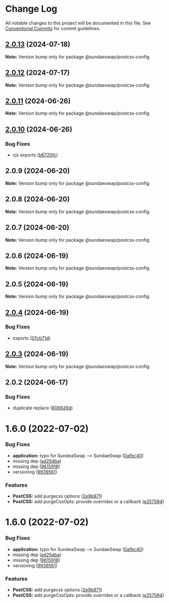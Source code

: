 # Change Log

All notable changes to this project will be documented in this file.
See [Conventional Commits](https://conventionalcommits.org) for commit guidelines.

## [2.0.13](https://github.com/sundaeswap-finance/frontend-configurations/compare/@sundaeswap/postcss-config@2.0.12...@sundaeswap/postcss-config@2.0.13) (2024-07-18)

**Note:** Version bump only for package @sundaeswap/postcss-config

## [2.0.12](https://github.com/sundaeswap-finance/frontend-configurations/compare/@sundaeswap/postcss-config@2.0.11...@sundaeswap/postcss-config@2.0.12) (2024-07-17)

**Note:** Version bump only for package @sundaeswap/postcss-config

## [2.0.11](https://github.com/sundaeswap-finance/frontend-configurations/compare/@sundaeswap/postcss-config@2.0.10...@sundaeswap/postcss-config@2.0.11) (2024-06-26)

**Note:** Version bump only for package @sundaeswap/postcss-config

## [2.0.10](https://github.com/sundaeswap-finance/frontend-configurations/compare/@sundaeswap/postcss-config@2.0.9...@sundaeswap/postcss-config@2.0.10) (2024-06-26)

### Bug Fixes

- cjs exports ([b6720fc](https://github.com/sundaeswap-finance/frontend-configurations/commit/b6720fc27363ecbb808d3311bbf06482df472916))

## 2.0.9 (2024-06-20)

**Note:** Version bump only for package @sundaeswap/postcss-config

## 2.0.8 (2024-06-20)

**Note:** Version bump only for package @sundaeswap/postcss-config

## 2.0.7 (2024-06-20)

**Note:** Version bump only for package @sundaeswap/postcss-config

## 2.0.6 (2024-06-19)

**Note:** Version bump only for package @sundaeswap/postcss-config

## 2.0.5 (2024-06-19)

**Note:** Version bump only for package @sundaeswap/postcss-config

## [2.0.4](https://github.com/sundaeswap-finance/frontend-configurations/compare/@sundaeswap/postcss-config@2.0.3...@sundaeswap/postcss-config@2.0.4) (2024-06-19)

### Bug Fixes

- exports ([07cb71d](https://github.com/sundaeswap-finance/frontend-configurations/commit/07cb71d72501b886d4fd1b8ed1304212b86bb436))

## [2.0.3](https://github.com/sundaeswap-finance/frontend-configurations/compare/@sundaeswap/postcss-config@2.0.2...@sundaeswap/postcss-config@2.0.3) (2024-06-19)

**Note:** Version bump only for package @sundaeswap/postcss-config

## 2.0.2 (2024-06-17)

### Bug Fixes

- duplicate replace ([806626d](https://github.com/sundaeswap-finance/frontend-configurations/commit/806626de43e7ab56b579a248c082753d804f3c2a))

# 1.6.0 (2022-07-02)

### Bug Fixes

- **application:** typo for SundeaSwap --> SundaeSwap ([0afbc40](https://github.com/sundaeswap-finance/frontend-configurations/commit/0afbc4053420095be1bf974e2c2ebc6985de5c47))
- missing dep ([ad25dba](https://github.com/sundaeswap-finance/frontend-configurations/commit/ad25dbaa5a966d5436619cb85d1790cb88112b79))
- missing dep ([9615918](https://github.com/sundaeswap-finance/frontend-configurations/commit/961591830ecb9517590d3accbb1cef2000081931))
- versioning ([9939561](https://github.com/sundaeswap-finance/frontend-configurations/commit/9939561b8429e7c88a31ea558032bc3948382e2d))

### Features

- **PostCSS:** add purgecss options ([2e9b871](https://github.com/sundaeswap-finance/frontend-configurations/commit/2e9b87194c21ddeefaae217553a7a4f5d8926a21))
- **PostCSS:** add purgeCssOpts: provide overrides or a callback ([e257594](https://github.com/sundaeswap-finance/frontend-configurations/commit/e2575949736716b1d7f1f0e94fd20f147e3cdef7))

# 1.6.0 (2022-07-02)

### Bug Fixes

- **application:** typo for SundeaSwap --> SundaeSwap ([0afbc40](https://github.com/sundaeswap-finance/frontend-configurations/commit/0afbc4053420095be1bf974e2c2ebc6985de5c47))
- missing dep ([ad25dba](https://github.com/sundaeswap-finance/frontend-configurations/commit/ad25dbaa5a966d5436619cb85d1790cb88112b79))
- missing dep ([9615918](https://github.com/sundaeswap-finance/frontend-configurations/commit/961591830ecb9517590d3accbb1cef2000081931))
- versioning ([9939561](https://github.com/sundaeswap-finance/frontend-configurations/commit/9939561b8429e7c88a31ea558032bc3948382e2d))

### Features

- **PostCSS:** add purgecss options ([2e9b871](https://github.com/sundaeswap-finance/frontend-configurations/commit/2e9b87194c21ddeefaae217553a7a4f5d8926a21))
- **PostCSS:** add purgeCssOpts: provide overrides or a callback ([e257594](https://github.com/sundaeswap-finance/frontend-configurations/commit/e2575949736716b1d7f1f0e94fd20f147e3cdef7))
